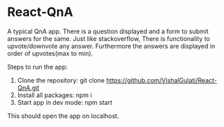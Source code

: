 # React-QnA
A typical QnA app. There is a question displayed and a form to submit answers for the same. Just like stackoverflow, There is functionality to upvote/downvote any answer. Furthermore the answers are displayed in order of upvotes(max to min).

Steps to run the app:
1. Clone the repository: git clone https://github.com/VishalGulati/React-QnA.git
2. Install all packages: npm i
3. Start app in dev mode: npm start

This should open the app on localhost.
